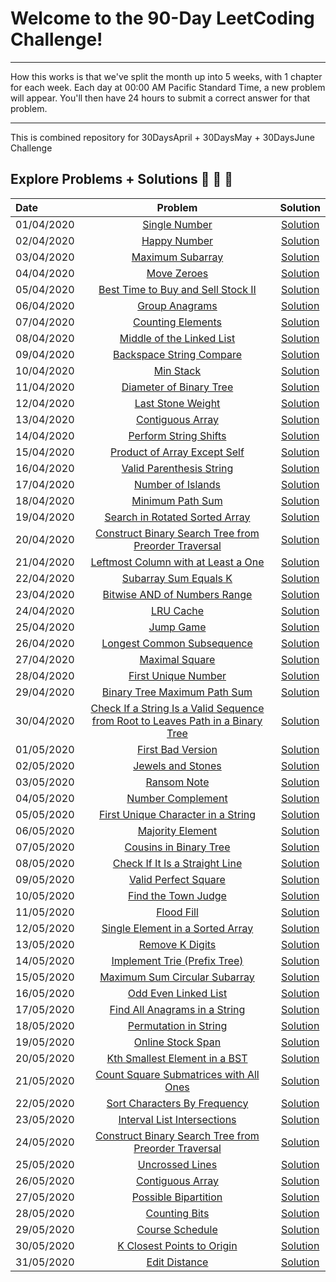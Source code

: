 # Welcome to the 90-Day LeetCoding Challenge!

---
How this works is that we've split the month up into 5 weeks, with 1 chapter for each week. Each day at 00:00 AM Pacific Standard Time, a new problem will appear. You'll then have 24 hours to submit a correct answer for that problem.

---
This is combined repository for 30DaysApril + 30DaysMay  + 30DaysJune Challenge



## Explore Problems + Solutions :rocket: :unicorn: :sunflower:

| Date       |                                                                                   Problem                                                                                  |                                     Solution                                     |
| :--------- | :------------------------------------------------------------------------------------------------------------------------------------------------------------------------: | :------------------------------------------------------------------------------: |
| 01/04/2020 |                                  [Single Number](https://leetcode.com/explore/challenge/card/30-day-leetcoding-challenge/528/week-1/3283)                                  |  [Solution](https://github.com/PranjalAgni/60DaysLeetCode/blob/master/day-1.cpp) |
| 02/04/2020 |                                   [Happy Number](https://leetcode.com/explore/challenge/card/30-day-leetcoding-challenge/528/week-1/3284)                                  |  [Solution](https://github.com/PranjalAgni/60DaysLeetCode/blob/master/day-2.cpp) |
| 03/04/2020 |                                 [Maximum Subarray](https://leetcode.com/explore/challenge/card/30-day-leetcoding-challenge/528/week-1/3285)                                |  [Solution](https://github.com/PranjalAgni/60DaysLeetCode/blob/master/day-3.cpp) |
| 04/04/2020 |                                   [Move Zeroes](https://leetcode.com/explore/challenge/card/30-day-leetcoding-challenge/528/week-1/3286)                                   |  [Solution](https://github.com/PranjalAgni/60DaysLeetCode/blob/master/day-4.cpp) |
| 05/04/2020 |                        [Best Time to Buy and Sell Stock II](https://leetcode.com/explore/challenge/card/30-day-leetcoding-challenge/528/week-1/3287)                       |  [Solution](https://github.com/PranjalAgni/60DaysLeetCode/blob/master/day-5.cpp) |
| 06/04/2020 |                                  [Group Anagrams](https://leetcode.com/explore/challenge/card/30-day-leetcoding-challenge/528/week-1/3288)                                 |  [Solution](https://github.com/PranjalAgni/60DaysLeetCode/blob/master/day-6.cpp) |
| 07/04/2020 |                                [Counting Elements](https://leetcode.com/explore/challenge/card/30-day-leetcoding-challenge/528/week-1/3289)                                |  [Solution](https://github.com/PranjalAgni/60DaysLeetCode/blob/master/day-7.cpp) |
| 08/04/2020 |                            [Middle of the Linked List](https://leetcode.com/explore/challenge/card/30-day-leetcoding-challenge/529/week-2/3290)                            |  [Solution](https://github.com/PranjalAgni/60DaysLeetCode/blob/master/day-8.cpp) |
| 09/04/2020 |                             [Backspace String Compare](https://leetcode.com/explore/challenge/card/30-day-leetcoding-challenge/529/week-2/3291)                            |  [Solution](https://github.com/PranjalAgni/60DaysLeetCode/blob/master/day-9.cpp) |
| 10/04/2020 |                                    [Min Stack](https://leetcode.com/explore/challenge/card/30-day-leetcoding-challenge/529/week-2/3292)                                    | [Solution](https://github.com/PranjalAgni/60DaysLeetCode/blob/master/day-10.cpp) |
| 11/04/2020 |                             [Diameter of Binary Tree](https://leetcode.com/explore/challenge/card/30-day-leetcoding-challenge/529/week-2/3293)                             | [Solution](https://github.com/PranjalAgni/60DaysLeetCode/blob/master/day-11.cpp) |
| 12/04/2020 |                                [Last Stone Weight](https://leetcode.com/explore/challenge/card/30-day-leetcoding-challenge/529/week-2/3297)                                | [Solution](https://github.com/PranjalAgni/60DaysLeetCode/blob/master/day-12.cpp) |
| 13/04/2020 |                                 [Contiguous Array](https://leetcode.com/explore/challenge/card/30-day-leetcoding-challenge/529/week-2/3298)                                | [Solution](https://github.com/PranjalAgni/60DaysLeetCode/blob/master/day-13.cpp) |
| 14/04/2020 |                              [Perform String Shifts](https://leetcode.com/explore/challenge/card/30-day-leetcoding-challenge/529/week-2/3299)                              | [Solution](https://github.com/PranjalAgni/60DaysLeetCode/blob/master/day-14.cpp) |
| 15/04/2020 |                           [Product of Array Except Self](https://leetcode.com/explore/challenge/card/30-day-leetcoding-challenge/530/week-3/3300)                          | [Solution](https://github.com/PranjalAgni/60DaysLeetCode/blob/master/day-15.cpp) |
| 16/04/2020 |                             [Valid Parenthesis String](https://leetcode.com/explore/challenge/card/30-day-leetcoding-challenge/530/week-3/3301)                            | [Solution](https://github.com/PranjalAgni/60DaysLeetCode/blob/master/day-16.cpp) |
| 17/04/2020 |                                [Number of Islands](https://leetcode.com/explore/challenge/card/30-day-leetcoding-challenge/530/week-3/3302)                                | [Solution](https://github.com/PranjalAgni/60DaysLeetCode/blob/master/day-17.cpp) |
| 18/04/2020 |                                 [Minimum Path Sum](https://leetcode.com/explore/challenge/card/30-day-leetcoding-challenge/530/week-3/3303)                                | [Solution](https://github.com/PranjalAgni/60DaysLeetCode/blob/master/day-18.cpp) |
| 19/04/2020 |                          [Search in Rotated Sorted Array](https://leetcode.com/explore/challenge/card/30-day-leetcoding-challenge/530/week-3/3304)                         | [Solution](https://github.com/PranjalAgni/60DaysLeetCode/blob/master/day-19.cpp) |
| 20/04/2020 |               [Construct Binary Search Tree from Preorder Traversal](https://leetcode.com/explore/challenge/card/30-day-leetcoding-challenge/530/week-3/3305)              | [Solution](https://github.com/PranjalAgni/60DaysLeetCode/blob/master/day-20.cpp) |
| 21/04/2020 |                       [Leftmost Column with at Least a One](https://leetcode.com/explore/challenge/card/30-day-leetcoding-challenge/530/week-3/3306)                       | [Solution](https://github.com/PranjalAgni/60DaysLeetCode/blob/master/day-21.cpp) |
| 22/04/2020 |                              [Subarray Sum Equals K](https://leetcode.com/explore/challenge/card/30-day-leetcoding-challenge/531/week-4/3307)                              | [Solution](https://github.com/PranjalAgni/60DaysLeetCode/blob/master/day-22.cpp) |
| 23/04/2020 |                           [Bitwise AND of Numbers Range](https://leetcode.com/explore/challenge/card/30-day-leetcoding-challenge/531/week-4/3308)                          | [Solution](https://github.com/PranjalAgni/60DaysLeetCode/blob/master/day-23.cpp) |
| 24/04/2020 |                                    [LRU Cache](https://leetcode.com/explore/challenge/card/30-day-leetcoding-challenge/531/week-4/3309)                                    | [Solution](https://github.com/PranjalAgni/60DaysLeetCode/blob/master/day-24.cpp) |
| 25/04/2020 |                                    [Jump Game](https://leetcode.com/explore/challenge/card/30-day-leetcoding-challenge/531/week-4/3310)                                    | [Solution](https://github.com/PranjalAgni/60DaysLeetCode/blob/master/day-25.cpp) |
| 26/04/2020 |                            [Longest Common Subsequence](https://leetcode.com/explore/challenge/card/30-day-leetcoding-challenge/531/week-4/3311)                           | [Solution](https://github.com/PranjalAgni/60DaysLeetCode/blob/master/day-26.cpp) |
| 27/04/2020 |                                  [Maximal Square](https://leetcode.com/explore/challenge/card/30-day-leetcoding-challenge/531/week-4/3312)                                 | [Solution](https://github.com/PranjalAgni/60DaysLeetCode/blob/master/day-27.cpp) |
| 28/04/2020 |                               [First Unique Number](https://leetcode.com/explore/challenge/card/30-day-leetcoding-challenge/531/week-4/3313)                               | [Solution](https://github.com/PranjalAgni/60DaysLeetCode/blob/master/day-28.cpp) |
| 29/04/2020 |                           [Binary Tree Maximum Path Sum](https://leetcode.com/explore/challenge/card/30-day-leetcoding-challenge/532/week-5/3314)                          | [Solution](https://github.com/PranjalAgni/60DaysLeetCode/blob/master/day-29.cpp) |
| 30/04/2020 | [Check If a String Is a Valid Sequence from Root to Leaves Path in a Binary Tree](https://leetcode.com/explore/challenge/card/30-day-leetcoding-challenge/532/week-5/3315) | [Solution](https://github.com/PranjalAgni/60DaysLeetCode/blob/master/day-30.cpp) |
| 01/05/2020 |                             [First Bad Version](https://leetcode.com/explore/featured/card/may-leetcoding-challenge/534/week-1st-may-7th/3316)                             | [Solution](https://github.com/PranjalAgni/60DaysLeetCode/blob/master/day-31.cpp) |
| 02/05/2020 |                             [Jewels and Stones](https://leetcode.com/explore/featured/card/may-leetcoding-challenge/534/week-1st-may-7th/3317)                             | [Solution](https://github.com/PranjalAgni/60DaysLeetCode/blob/master/day-32.cpp) |
| 03/05/2020 |                                [Ransom Note](https://leetcode.com/explore/featured/card/may-leetcoding-challenge/534/week-1st-may-7th/3318)                                | [Solution](https://github.com/PranjalAgni/60DaysLeetCode/blob/master/day-33.cpp) |
| 04/05/2020 |                             [Number Complement](https://leetcode.com/explore/featured/card/may-leetcoding-challenge/534/week-1st-may-7th/3319)                             | [Solution](https://github.com/PranjalAgni/60DaysLeetCode/blob/master/day-34.cpp) |
| 05/05/2020 |                     [First Unique Character in a String](https://leetcode.com/explore/featured/card/may-leetcoding-challenge/534/week-1st-may-7th/3320)                    | [Solution](https://github.com/PranjalAgni/60DaysLeetCode/blob/master/day-35.cpp) |
| 06/05/2020 |                              [Majority Element](https://leetcode.com/explore/featured/card/may-leetcoding-challenge/535/week-1st-may-7th/3321)                             | [Solution](https://github.com/PranjalAgni/60DaysLeetCode/blob/master/day-36.cpp) |
| 07/05/2020 |                           [Cousins in Binary Tree](https://leetcode.com/explore/featured/card/may-leetcoding-challenge/535/week-1st-may-7th/3322)                          | [Solution](https://github.com/PranjalAgni/60DaysLeetCode/blob/master/day-37.cpp) |
| 08/05/2020 |                       [Check If It Is a Straight Line](https://leetcode.com/explore/featured/card/may-leetcoding-challenge/535/week-1st-may-7th/3323)                      | [Solution](https://github.com/PranjalAgni/60DaysLeetCode/blob/master/day-38.cpp) |
| 09/05/2020 |                            [Valid Perfect Square](https://leetcode.com/explore/featured/card/may-leetcoding-challenge/535/week-1st-may-7th/3324)                           | [Solution](https://github.com/PranjalAgni/60DaysLeetCode/blob/master/day-39.cpp) |
| 10/05/2020 |                            [Find the Town Judge](https://leetcode.com/explore/featured/card/may-leetcoding-challenge/535/week-1st-may-7th/3325)                            | [Solution](https://github.com/PranjalAgni/60DaysLeetCode/blob/master/day-40.cpp) |
| 11/05/2020 |                                 [Flood Fill](https://leetcode.com/explore/featured/card/may-leetcoding-challenge/535/week-1st-may-7th/3326)                                | [Solution](https://github.com/PranjalAgni/60DaysLeetCode/blob/master/day-41.cpp) |
| 12/05/2020 |                      [Single Element in a Sorted Array](https://leetcode.com/explore/featured/card/may-leetcoding-challenge/535/week-1st-may-7th/3327)                     | [Solution](https://github.com/PranjalAgni/60DaysLeetCode/blob/master/day-42.cpp) |
| 13/05/2020 |                              [Remove K Digits](https://leetcode.com/explore/featured/card/may-leetcoding-challenge/536/week-1st-may-7th/3328)                              | [Solution](https://github.com/PranjalAgni/60DaysLeetCode/blob/master/day-43.cpp) |
| 14/05/2020 |                        [Implement Trie (Prefix Tree)](https://leetcode.com/explore/featured/card/may-leetcoding-challenge/536/week-1st-may-7th/3329)                       | [Solution](https://github.com/PranjalAgni/60DaysLeetCode/blob/master/day-44.cpp) |
| 15/05/2020 |                       [Maximum Sum Circular Subarray](https://leetcode.com/explore/featured/card/may-leetcoding-challenge/536/week-1st-may-7th/3330)                       | [Solution](https://github.com/PranjalAgni/60DaysLeetCode/blob/master/day-45.cpp) |
| 16/05/2020 |                            [Odd Even Linked List](https://leetcode.com/explore/featured/card/may-leetcoding-challenge/536/week-1st-may-7th/3331)                           | [Solution](https://github.com/PranjalAgni/60DaysLeetCode/blob/master/day-46.cpp) |
| 17/05/2020 |                       [Find All Anagrams in a String](https://leetcode.com/explore/featured/card/may-leetcoding-challenge/536/week-1st-may-7th/3332)                       | [Solution](https://github.com/PranjalAgni/60DaysLeetCode/blob/master/day-47.cpp) |
| 18/05/2020 |                           [Permutation in String](https://leetcode.com/explore/featured/card/may-leetcoding-challenge/536/week-1st-may-7th/3333)                           | [Solution](https://github.com/PranjalAgni/60DaysLeetCode/blob/master/day-48.cpp) |
| 19/05/2020 |                             [Online Stock Span](https://leetcode.com/explore/featured/card/may-leetcoding-challenge/536/week-1st-may-7th/3334)                             | [Solution](https://github.com/PranjalAgni/60DaysLeetCode/blob/master/day-49.cpp) |
| 20/05/2020 |                       [Kth Smallest Element in a BST](https://leetcode.com/explore/featured/card/may-leetcoding-challenge/537/week-1st-may-7th/3335)                       | [Solution](https://github.com/PranjalAgni/60DaysLeetCode/blob/master/day-50.cpp) |
| 21/05/2020 |                   [Count Square Submatrices with All Ones](https://leetcode.com/explore/featured/card/may-leetcoding-challenge/537/week-1st-may-7th/3336)                  | [Solution](https://github.com/PranjalAgni/60DaysLeetCode/blob/master/day-51.cpp) |
| 22/05/2020 |                        [Sort Characters By Frequency](https://leetcode.com/explore/featured/card/may-leetcoding-challenge/537/week-1st-may-7th/3337)                       | [Solution](https://github.com/PranjalAgni/60DaysLeetCode/blob/master/day-52.cpp) |
| 23/05/2020 |                        [Interval List Intersections](https://leetcode.com/explore/featured/card/may-leetcoding-challenge/537/week-1st-may-7th/3338)                        | [Solution](https://github.com/PranjalAgni/60DaysLeetCode/blob/master/day-53.cpp) |
| 24/05/2020 |            [Construct Binary Search Tree from Preorder Traversal](https://leetcode.com/explore/featured/card/may-leetcoding-challenge/537/week-1st-may-7th/3339)           | [Solution](https://github.com/PranjalAgni/60DaysLeetCode/blob/master/day-54.cpp) |
| 25/05/2020 |                              [Uncrossed Lines](https://leetcode.com/explore/featured/card/may-leetcoding-challenge/537/week-1st-may-7th/3340)                              | [Solution](https://github.com/PranjalAgni/60DaysLeetCode/blob/master/day-55.cpp) |
| 26/05/2020 |                              [Contiguous Array](https://leetcode.com/explore/featured/card/may-leetcoding-challenge/537/week-1st-may-7th/3341)                             | [Solution](https://github.com/PranjalAgni/60DaysLeetCode/blob/master/day-56.cpp) |
| 27/05/2020 |                            [Possible Bipartition](https://leetcode.com/explore/featured/card/may-leetcoding-challenge/538/week-1st-may-7th/3342)                           | [Solution](https://github.com/PranjalAgni/60DaysLeetCode/blob/master/day-57.cpp) |
| 28/05/2020 |                               [Counting Bits](https://leetcode.com/explore/featured/card/may-leetcoding-challenge/538/week-1st-may-7th/3343)                               | [Solution](https://github.com/PranjalAgni/60DaysLeetCode/blob/master/day-58.cpp) |
| 29/05/2020 |                              [Course Schedule](https://leetcode.com/explore/featured/card/may-leetcoding-challenge/538/week-1st-may-7th/3344)                              | [Solution](https://github.com/PranjalAgni/60DaysLeetCode/blob/master/day-59.cpp) |
| 30/05/2020 |                         [K Closest Points to Origin](https://leetcode.com/explore/featured/card/may-leetcoding-challenge/538/week-1st-may-7th/3345)                        | [Solution](https://github.com/PranjalAgni/60DaysLeetCode/blob/master/day-60.cpp) |
| 31/05/2020 |                               [Edit Distance](https://leetcode.com/explore/featured/card/may-leetcoding-challenge/538/week-1st-may-7th/3346)                               | [Solution](https://github.com/PranjalAgni/60DaysLeetCode/blob/master/day-61.cpp) |
